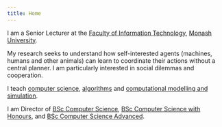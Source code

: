 ```yaml
---
title: Home
---
```


I am a Senior Lecturer at the [Faculty of Information Technology](href='http://www.infotech.monash.edu.au/ "Faculty of Information Technology"), [Monash University](http://www.monash.edu.au/ "Monash University").

My research seeks to understand how self-interested agents (machines, humans and other animals) can learn to coordinate their actions without a central planner. I am particularly interested in social dilemmas and cooperation.

I teach [computer science](https://www.monash.edu.au/pubs/handbooks/units/FIT1008.html), [algorithms](http://www.monash.edu.au/pubs/2015handbooks/units/FIT1029.html) and [computational modelling and simulation](https://www.monash.edu.au/pubs/handbooks/units/FIT4012.html).

I am Director of [BSc Computer Science](https://www.monash.edu/study/courses/find-a-course/2020/computer-science-c2001), [BSc Computer Science with Honours](https://www.monash.edu/study/courses/find-a-course/2020/computer-science-advanced-c3001?domestic=true), and [BSc Computer Science Advanced](https://www.monash.edu/study/courses/find-a-course/2020/computer-science-advanced-c3001?domestic=true).
